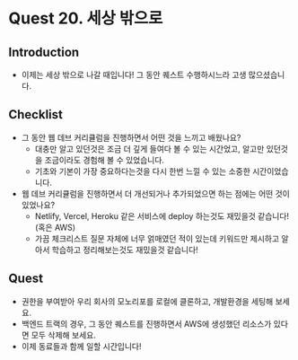 # Quest 20. 세상 밖으로

## Introduction
* 이제는 세상 밖으로 나갈 때입니다! 그 동안 퀘스트 수행하시느라 고생 많으셨습니다.

## Checklist
- 그 동안 웹 데브 커리큘럼을 진행하면서 어떤 것을 느끼고 배웠나요?
  - 대충만 알고 있던것은 조금 더 깊게 들여다 볼 수 있는 시간었고, 알고만 있던것을 조금이라도 경험해 볼 수 있었습니다.
  - 기초와 기본이 가장 중요하다는것을 다시 한번 느낄 수 있는 소중한 시간이었습니다.
- 웹 데브 커리큘럼을 진행하면서 더 개선되거나 추가되었으면 하는 점에는 어떤 것이 있었나요?
  - Netlify, Vercel, Heroku 같은 서비스에 deploy 하는것도 재밌을것 같습니다! (혹은 AWS)
  - 가끔 체크리스트 질문 자체에 너무 얽매였던 적이 있는데 키워드만 제시하고 알아서 학습하고 정리해보는것도 재밌을것 같습니다!

## Quest
* 권한을 부여받아 우리 회사의 모노리포를 로컬에 클론하고, 개발환경을 세팅해 보세요.
* 백엔드 트랙의 경우, 그 동안 퀘스트를 진행하면서 AWS에 생성했던 리소스가 있다면 모두 삭제해 보세요.
* 이제 동료들과 함께 일할 시간입니다!
